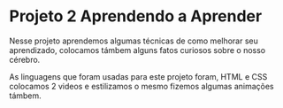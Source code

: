 # Projeto 2 Aprendendo a Aprender
Nesse projeto aprendemos algumas técnicas de como melhorar seu aprendizado, colocamos támbem
alguns fatos curiosos sobre o nosso cérebro.

 As linguagens que foram usadas para este projeto foram, HTML e CSS
colocamos 2 videos e estilizamos o mesmo fizemos algumas animações támbem.

